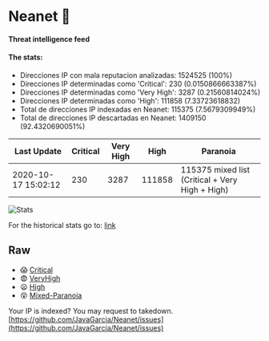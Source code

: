 # Neanet :hocho:
#### Threat intelligence feed
#### The stats:

- Direcciones IP con mala reputacion analizadas: 1524525 (100%)
- Direcciones IP determinadas como 'Critical':  230 (0.0150866663387%)
- Direcciones IP determinadas como 'Very High':  3287 (0.21560814024%)
- Direcciones IP determinadas como 'High':  111858 (7.33723618832)
- Total de direcciones IP indexadas en Neanet:  115375 (7.5679309949%)
- Total de direcciones IP descartadas en Neanet:  1409150 (92.4320690051%)

| Last Update | Critical | Very High | High | Paranoia |
| --- | --- | --- | --- | --- |
| 2020-10-17 15:02:12 | 230 | 3287 | 111858 | 115375 mixed list (Critical + Very High + High)|

![Stats](https://docs.google.com/spreadsheets/d/e/2PACX-1vSnaNMIXVabIpDJjufMlzH7poXnshF3mgd8Is1g9ytUEzVsP5my4Trn8f-xkoLLQ38xpL3HtmUexLo6/pubchart?oid=501124687&format=image)

For the historical stats go to: [link](/stats.csv)
## Raw
- :scream: [Critical](https://raw.githubusercontent.com/JavaGarcia/Neanet/master/blacklists/neanet_critical.txt)
- :fearful: [VeryHigh](https://raw.githubusercontent.com/JavaGarcia/Neanet/master/blacklists/neanet_veryHigh.txtt)
- :frowning: [High](https://raw.githubusercontent.com/JavaGarcia/Neanet/master/blacklists/neanet_high.txt)
- :dizzy_face: [Mixed-Paranoia](https://raw.githubusercontent.com/JavaGarcia/Neanet/master/blacklists/neanet_all.txt)


Your IP is indexed? You may request to takedown. [https://github.com/JavaGarcia/Neanet/issues](https://github.com/JavaGarcia/Neanet/issues)


































































































































































































































































































































































































































































































































































































































































































































































































































































































































































































































































































































































































































































































































































































































































































































